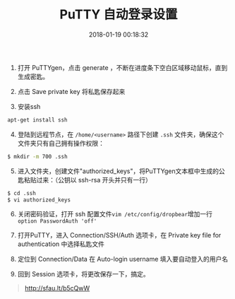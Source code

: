 ﻿---
title: PuTTY 自动登录设置
date: 2018-01-19 00:18:32
categories: Tips
tags:
	- SSH
	- PuTTY
---

1. 打开 PuTTYgen，点击 generate ，不断在进度条下空白区域移动鼠标，直到生成密匙。

2. 点击 Save private key 将私匙保存起来

3. 安装ssh
```bash
apt-get install ssh
```

4. 登陆到远程节点，在 `/home/<username>` 路径下创建 `.ssh` 文件夹，确保这个文件夹只有自己拥有操作权限：
```bash
$ mkdir -m 700 .ssh
```

5. 进入文件夹，创建文件"authorized_keys"，将PuTTYgen文本框中生成的公匙粘贴过来：（公钥以 ssh-rsa 开头并只有一行）
```bash
$ cd .ssh
$ vi authorized_keys
```

6. 关闭密码验证，打开 ssh 配置文件`vim /etc/config/dropbear`增加一行`option PasswordAuth 'off'`

7. 打开PuTTY，进入 Connection/SSH/Auth 选项卡，在 Private key file for authentication 中选择私匙文件

8. 定位到 Connection/Data 在 Auto-login username 填入要自动登入的用户名

9. 回到 Session 选项卡，将更改保存一下，搞定。

> http://sfau.lt/b5cQwW